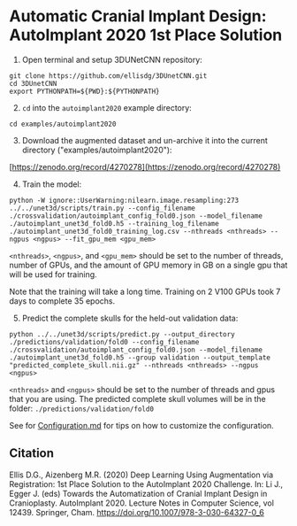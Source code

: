 # Automatic Cranial Implant Design: AutoImplant 2020 1st Place Solution
1. Open terminal and setup 3DUNetCNN repository:
```
git clone https://github.com/ellisdg/3DUnetCNN.git
cd 3DUnetCNN
export PYTHONPATH=${PWD}:${PYTHONPATH}
``` 
2. ```cd``` into the ```autoimplant2020``` example directory:

```cd examples/autoimplant2020``` 

3. Download the augmented dataset and un-archive it into the current directory ("examples/autoimplant2020"):

[https://zenodo.org/record/4270278](https://zenodo.org/record/4270278)

4. Train the model:

```python -W ignore::UserWarning:nilearn.image.resampling:273 ../../unet3d/scripts/train.py --config_filename ./crossvalidation/autoimplant_config_fold0.json --model_filename ./autoimplant_unet3d_fold0.h5 --training_log_filename ./autoimplant_unet3d_fold0_training_log.csv --nthreads <nthreads> --ngpus <ngpus> --fit_gpu_mem <gpu_mem>```

```<nthreads>```,
```<ngpus>```, and
```<gpu_mem>```
should be set to the number of threads, number of GPUs, and the amount of GPU memory in GB on a single gpu that will be used for training.

Note that the training will take a long time. Training on 2 V100 GPUs took 7 days to complete 35 epochs.

5. Predict the complete skulls for the held-out validation data:

```python ../../unet3d/scripts/predict.py --output_directory ./predictions/validation/fold0 --config_filename ./crossvalidation/autoimplant_config_fold0.json --model_filename ./autoimplant_unet3d_fold0.h5 --group validation --output_template "predicted_complete_skull.nii.gz" --nthreads <nthreads> --ngpus <ngpus>```

```<nthreads>``` and
```<ngpus>```
should be set to the number of threads and gpus that you are using.
The predicted complete skull volumes will be in the folder: ```./predictions/validation/fold0```

See for [Configuration.md](../../doc/Configuration.md) for tips on how to customize the configuration.

## Citation
Ellis D.G., Aizenberg M.R. (2020) Deep Learning Using Augmentation via Registration: 1st Place Solution to the AutoImplant 2020 Challenge. In: Li J., Egger J. (eds) Towards the Automatization of Cranial Implant Design in Cranioplasty. AutoImplant 2020. Lecture Notes in Computer Science, vol 12439. Springer, Cham. https://doi.org/10.1007/978-3-030-64327-0_6
